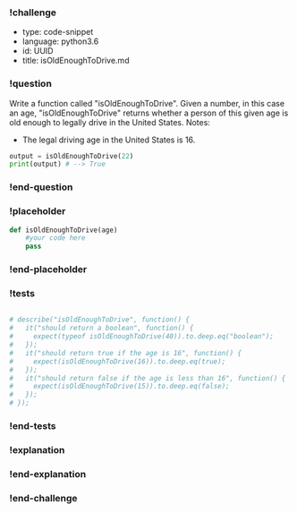 ### !challenge

* type: code-snippet
* language: python3.6
* id: UUID
* title: isOldEnoughToDrive.md

### !question

Write a function called "isOldEnoughToDrive".
Given a number, in this case an age, "isOldEnoughToDrive" returns whether a person of this given age is old enough to legally drive in the United States.
Notes:
* The legal driving age in the United States is 16.

```python
output = isOldEnoughToDrive(22)
print(output) # --> True
```

### !end-question

### !placeholder

```python
def isOldEnoughToDrive(age)
    #your code here
    pass


```

### !end-placeholder

### !tests

```python

# describe("isOldEnoughToDrive", function() {
#   it("should return a boolean", function() {
#     expect(typeof isOldEnoughToDrive(40)).to.deep.eq("boolean");
#   });
#   it("should return true if the age is 16", function() {
#     expect(isOldEnoughToDrive(16)).to.deep.eq(true);
#   });
#   it("should return false if the age is less than 16", function() {
#     expect(isOldEnoughToDrive(15)).to.deep.eq(false);
#   });
# });

```

### !end-tests

### !explanation

### !end-explanation

### !end-challenge
